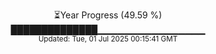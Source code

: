 <p align="center">
⏳Year Progress (49.59 %)<br>
██████████████▁▁▁▁▁▁▁▁▁▁▁▁▁▁▁▁ <br>
<sub>Updated: Tue, 01 Jul 2025 00:15:41 GMT</sub>
</p>

